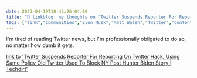 ---date: 2023-04-19T18:45:26-04:00title: "🔗 linkblog: my thoughts on 'Twitter Suspends Reporter For Reporting On Twitter Hack, Using Same Policy Old Twitter Used To Block NY Post Hunter Biden Story | Techdirt'"tags: ["link","Communities","Elon Musk","Matt Walsh","Twitter","content moderation"]---I'm tired of reading Twitter news, but I'm professionally obligated to do so, no matter how dumb it gets.   [link to 'Twitter Suspends Reporter For Reporting On Twitter Hack, Using Same Policy Old Twitter Used To Block NY Post Hunter Biden Story | Techdirt'](https://www.techdirt.com/2023/04/19/twitter-suspends-reporter-dell-cameron-for-reporting-on-twitter-hack-using-same-policy-old-twitter-used-to-block-ny-post-hunter-biden-story/)